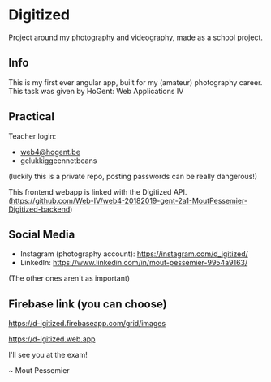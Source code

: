 # Digitized
Project around my photography and videography, made as a school project.

## Info
This is my first ever angular app, built for my (amateur) photography career. This task was given by HoGent: Web Applications IV

## Practical
Teacher login:
- web4@hogent.be
- gelukkiggeennetbeans

(luckily this is a private repo, posting passwords can be really dangerous!)

This frontend webapp is linked with the Digitized API.
(https://github.com/Web-IV/web4-20182019-gent-2a1-MoutPessemier-Digitized-backend)

## Social Media
- Instagram (photography account): https://instagram.com/d_igitized/
- LinkedIn: https://www.linkedin.com/in/mout-pessemier-9954a9163/

(The other ones aren't as important)

## Firebase link (you can choose)
https://d-igitized.firebaseapp.com/grid/images

https://d-igitized.web.app

I'll see you at the exam!

~ Mout Pessemier
